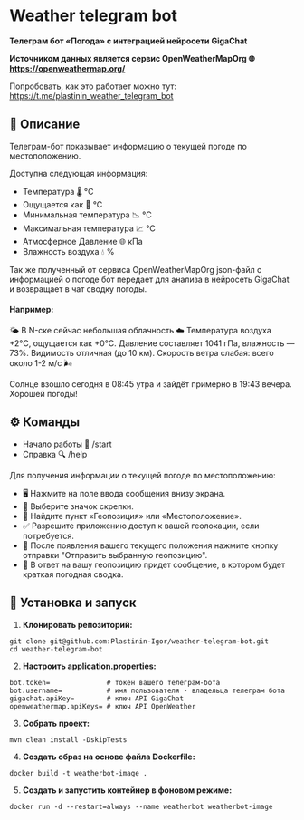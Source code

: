 # Weather telegram bot

<b>Телеграм бот «Погода» с интеграцией нейросети GigaChat

Источником данных является сервис OpenWeatherMapOrg 🌐 https://openweathermap.org/</b>

Попробовать, как это работает можно тут: https://t.me/plastinin_weather_telegram_bot

## 📖 Описание

Телеграм-бот показывает информацию о текущей погоде по местоположению. 

Доступна следующая информация:

- Температура 🌡️ °C
- Ощущается как 🤔 °C
- Минимальная температура 📉 °C
- Максимальная температура 📈️ °C
- Атмосферное Давление 🌐 кПа
- Влажность воздуха 💧 %

Так же полученный от сервиса OpenWeatherMapOrg json-файл с информацией о погоде бот передает для анализа в нейросеть 
GigaChat и возвращает в чат сводку погоды.

#### Например:
🌤️ В N-ске сейчас небольшая облачность ☁️ Температура воздуха +2°C, ощущается как +0°C. 
Давление составляет 1041 гПа, влажность — 73%. Видимость отличная (до 10 км). 
Скорость ветра слабая: всего около 1-2 м/с 🌬️ 
   
Солнце взошло сегодня в 08:45 утра и зайдёт примерно в 19:43 вечера. 
Хорошей погоды!


## ⚙️ Команды

- Начало работы 🚀 /start
- Справка 🔍 /help

Для получения информации о текущей погоде по местоположению:

- 🖥️ Нажмите на поле ввода сообщения внизу экрана.
- 📎 Выберите значок скрепки.
- 📍 Найдите пункт «Геопозиция» или «Местоположение».
- ✅ Разрешите приложению доступ к вашей геолокации, если потребуется.
- 🚀 После появления вашего текущего положения нажмите кнопку отправки "Отправить выбранную геопозицию".
- 📝 В ответ на вашу геопозицию придет сообщение, в котором будет краткая погодная сводка.

## 🚀 Установка и запуск
1. <b>Клонировать репозиторий:</b>
```
git clone git@github.com:Plastinin-Igor/weather-telegram-bot.git
cd weather-telegram-bot 
```
2. <b>Настроить application.properties:</b>
```
bot.token=              # токен вашего телеграм-бота
bot.username=           # имя пользователя - владельца телеграм бота
gigachat.apiKey=        # ключ API GigaChat
openweathermap.apiKeys= # ключ API OpenWeather 
```
3. <b>Собрать проект:</b>
```
mvn clean install -DskipTests
```
4. <b>Создать образ на основе файла Dockerfile:</b>
```
docker build -t weatherbot-image .
```
5. <b>Создать и запустить контейнер в фоновом режиме:</b>
```
docker run -d --restart=always --name weatherbot weatherbot-image
```